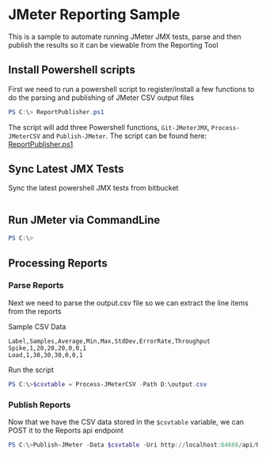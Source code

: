 # JMeter Reporting Sample

This is a sample to automate running JMeter JMX tests, parse and then publish the results so it can be viewable from the Reporting Tool

## Install Powershell scripts

First we need to run a powershell script to register/install a few functions to do the parsing and publishing of JMeter CSV output files

```Powershell
PS C:\> ReportPublisher.ps1
```

The script will add three Powershell functions, ```Git-JMeterJMX```, ```Process-JMeterCSV``` and ```Publish-JMeter```.  The script can be found here: [ReportPublisher.ps1](https://github.com/thewordofb/ReportingTool/blob/master/JMeter/ReportPublisher.ps1)

## Sync Latest JMX Tests

Sync the latest powershell JMX tests from bitbucket

```Powershell
```

## Run JMeter via CommandLine

```PowerShell
PS C:\>
```

## Processing Reports

### Parse Reports

Next we need to parse the output.csv file so we can extract the line items from the reports

Sample CSV Data

```CSV
Label,Samples,Average,Min,Max,StdDev,ErrorRate,Throughput
Spike,1,20,20,20,0,0,1
Load,1,30,30,30,0,0,1
```

Run the script

```Powershell
PS C:\>$csvtable = Process-JMeterCSV -Path D:\output.csv
```

### Publish Reports

Now that we have the CSV data stored in the ```$csvtable``` variable, we can POST it to the Reports api endpoint

```Powershell
PS C:\>Publish-JMeter -Data $csvtable -Uri http://localhost:64666/api/Reports -Project Test -Repo TestRepo -Type Perf -Date '1/1/2020' -Build '1.0.0'
```

